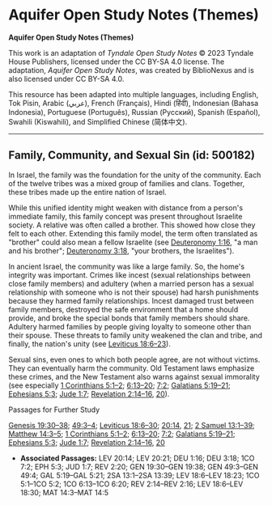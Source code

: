 # Aquifer Open Study Notes (Themes)

**Aquifer Open Study Notes (Themes)**

This work is an adaptation of *Tyndale Open Study Notes* © 2023 Tyndale House Publishers, licensed under the CC BY\-SA 4\.0 license. The adaptation, *Aquifer Open Study Notes*, was created by BiblioNexus and is also licensed under CC BY\-SA 4\.0\.

This resource has been adapted into multiple languages, including English, Tok Pisin, Arabic (عربي), French (Français), Hindi (हिंदी), Indonesian (Bahasa Indonesia), Portuguese (Português), Russian (Русский), Spanish (Español), Swahili (Kiswahili), and Simplified Chinese (简体中文).



--------------------------------

## Family, Community, and Sexual Sin (id: 500182)

In Israel, the family was the foundation for the unity of the community. Each of the twelve tribes was a mixed group of families and clans. Together, these tribes made up the entire nation of Israel. 

While this unified identity might weaken with distance from a person's immediate family, this family concept was present throughout Israelite society. A relative was often called a brother. This showed how close they felt to each other. Extending this family model, the term often translated as "brother" could also mean a fellow Israelite (see [Deuteronomy 1:16](https://ref.ly/Deut1:16), "a man and his brother"; [Deuteronomy 3:18](https://ref.ly/Deut3:18), "your brothers, the Israelites").

In ancient Israel, the community was like a large family. So, the home's integrity was important. Crimes like incest (sexual relationships between close family members) and adultery (when a married person has a sexual relationship with someone who is not their spouse) had harsh punishments because they harmed family relationships. Incest damaged trust between family members, destroyed the safe environment that a home should provide, and broke the special bonds that family members should share. Adultery harmed families by people giving loyalty to someone other than their spouse. These threats to family unity weakened the clan and tribe, and finally, the nation's unity (see [Leviticus 18:6–23](https://ref.ly/Lev18:6-Lev18:23)).

Sexual sins, even ones to which both people agree, are not without victims. They can eventually harm the community. Old Testament laws emphasize these crimes, and the New Testament also warns against sexual immorality (see especially [1 Corinthians 5:1–2](https://ref.ly/1Cor5:1-1Cor5:2); [6:13–20](https://ref.ly/1Cor6:13-1Cor6:20); [7:2](https://ref.ly/1Cor7:2); [Galatians 5:19–21](https://ref.ly/Gal5:19-Gal5:21); [Ephesians 5:3](https://ref.ly/Eph5:3); [Jude 1:7](https://ref.ly/Jude1:7); [Revelation 2:14–16](https://ref.ly/Rev2:14-Rev2:16), [20](https://ref.ly/Rev2:20)).

Passages for Further Study

[Genesis 19:30–38](https://ref.ly/Gen19:30-Gen19:38); [49:3–4](https://ref.ly/Gen49:3-Gen49:4); [Leviticus 18:6–30](https://ref.ly/Lev18:6-Lev18:30); [20:14](https://ref.ly/Lev20:14), [21](https://ref.ly/Lev20:21); [2 Samuel 13:1–39](https://ref.ly/2Sam13:1-2Sam13:39); [Matthew 14:3–5](https://ref.ly/Matt14:3-Matt14:5); [1 Corinthians 5:1–2](https://ref.ly/1Cor5:1-1Cor5:2); [6:13–20](https://ref.ly/1Cor6:13-1Cor6:20); [7:2](https://ref.ly/1Cor7:2); [Galatians 5:19–21](https://ref.ly/Gal5:19-Gal5:21); [Ephesians 5:3](https://ref.ly/Eph5:3); [Jude 1:7](https://ref.ly/Jude1:7); [Revelation 2:14–16](https://ref.ly/Rev2:14-Rev2:16), [20](https://ref.ly/Rev2:20)

* **Associated Passages:** LEV 20:14; LEV 20:21; DEU 1:16; DEU 3:18; 1CO 7:2; EPH 5:3; JUD 1:7; REV 2:20; GEN 19:30–GEN 19:38; GEN 49:3–GEN 49:4; GAL 5:19–GAL 5:21; 2SA 13:1–2SA 13:39; LEV 18:6–LEV 18:23; 1CO 5:1–1CO 5:2; 1CO 6:13–1CO 6:20; REV 2:14–REV 2:16; LEV 18:6–LEV 18:30; MAT 14:3–MAT 14:5

